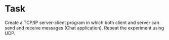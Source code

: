 # Task

Create a TCP/IP server-client program in which both client and server can send and receive messages (Chat application). Repeat the experiment using UDP.
